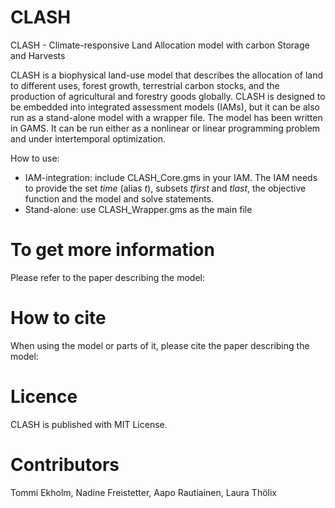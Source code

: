 # CLASH
CLASH - Climate-responsive Land Allocation model with carbon Storage and Harvests

CLASH is a biophysical land-use model that describes the allocation of land to different uses, forest growth, terrestrial carbon stocks, and the production of agricultural and forestry goods globally. CLASH is designed to be embedded into integrated assessment models (IAMs), but it can be also run as a stand-alone model with a wrapper file. The model has been written in GAMS. It can be run either as a nonlinear or linear programming problem and under intertemporal optimization.

How to use:
- IAM-integration: include CLASH_Core.gms in your IAM. The IAM needs to provide the set _time_ (alias _t_), subsets _tfirst_ and _tlast_, the objective function and the model and solve statements.
- Stand-alone: use CLASH_Wrapper.gms as the main file

# To get more information
Please refer to the paper describing the model: 

# How to cite
When using the model or parts of it, please cite the paper describing the model: 

# Licence
CLASH is published with MIT License.

# Contributors
Tommi Ekholm, Nadine Freistetter, Aapo Rautiainen, Laura Thölix
